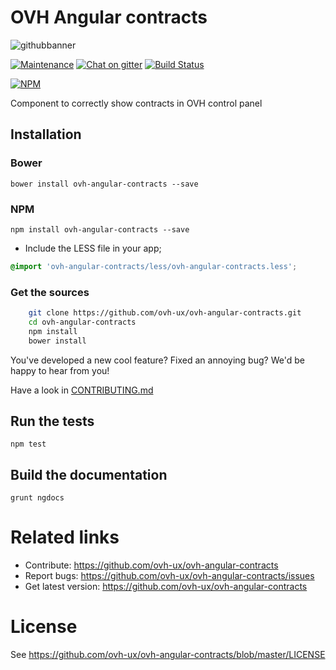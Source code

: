 # OVH Angular contracts

![githubbanner](https://user-images.githubusercontent.com/3379410/27423240-3f944bc4-5731-11e7-87bb-3ff603aff8a7.png)

[![Maintenance](https://img.shields.io/maintenance/yes/2018.svg)]() [![Chat on gitter](https://img.shields.io/gitter/room/ovh/ux.svg)](https://gitter.im/ovh/ux) [![Build Status](https://travis-ci.org/ovh-ux/ovh-angular-contracts.svg)](https://travis-ci.org/ovh-ux/ovh-angular-contracts)

[![NPM](https://nodei.co/npm/ovh-angular-contracts.png?downloads=true&downloadRank=true&stars=true)](https://nodei.co/npm/ovh-angular-contracts/)

Component to correctly show contracts in OVH control panel

## Installation

### Bower

    bower install ovh-angular-contracts --save

### NPM

    npm install ovh-angular-contracts --save

- Include the LESS file in your app;
```css
@import 'ovh-angular-contracts/less/ovh-angular-contracts.less';
```

### Get the sources

```bash
    git clone https://github.com/ovh-ux/ovh-angular-contracts.git
    cd ovh-angular-contracts
    npm install
    bower install
```

You've developed a new cool feature? Fixed an annoying bug? We'd be happy
to hear from you!

Have a look in [CONTRIBUTING.md](https://github.com/ovh-ux/ovh-angular-contracts/blob/master/CONTRIBUTING.md)

## Run the tests
 
```
npm test
```
 
## Build the documentation
 
```
grunt ngdocs
```

# Related links

 * Contribute: https://github.com/ovh-ux/ovh-angular-contracts
 * Report bugs: https://github.com/ovh-ux/ovh-angular-contracts/issues
 * Get latest version: https://github.com/ovh-ux/ovh-angular-contracts

# License

See https://github.com/ovh-ux/ovh-angular-contracts/blob/master/LICENSE
